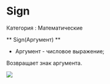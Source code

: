﻿
# Sign

Категория : Математические

** Sign(Аргумент) **

* Аргумент - числовое выражение;

Возвращает знак аргумента.

![](/mediatag>Математические)

